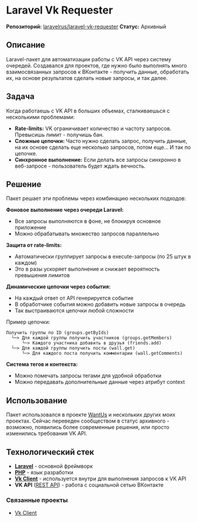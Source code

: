 # Laravel Vk Requester

**Репозиторий:** [laravelrus/laravel-vk-requester](https://github.com/laravelrus/laravel-vk-requester)
**Статус:** Архивный

## Описание

Laravel-пакет для автоматизации работы с VK API через систему очередей. Создавался для проектов, где нужно было выполнять много взаимосвязанных запросов к ВКонтакте - получить данные, обработать их, на основе результатов сделать новые запросы, и так далее.

## Задача

Когда работаешь с VK API в больших объемах, сталкиваешься с несколькими проблемами:

- **Rate-limits:** VK ограничивает количество и частоту запросов. Превысишь лимит - получишь бан.
- **Сложные цепочки:** Часто нужно сделать запрос, получить данные, на их основе сделать еще несколько запросов, потом еще... И так по цепочке.
- **Синхронное выполнение:** Если делать все запросы синхронно в веб-запросе - пользователь будет ждать вечность.

## Решение

Пакет решает эти проблемы через комбинацию нескольких подходов:

**Фоновое выполнение через очереди Laravel:**
- Все запросы выполняются в фоне, не блокируя основное приложение
- Можно обрабатывать множество запросов параллельно

**Защита от rate-limits:**
- Автоматически группирует запросы в execute-запросы (по 25 штук в каждом)
- Это в разы ускоряет выполнение и снижает вероятность превышения лимитов

**Динамические цепочки через события:**
- На каждый ответ от API генерируется событие
- В обработчике события можно добавить новые запросы в очередь
- Так выстраиваются цепочки любой сложности

Пример цепочки:
```
Получить группы по ID (groups.getByIds)
  └─> Для каждой группы получить участников (groups.getMembers)
      └─> Каждого участника добавить в друзья (friends.add)
  └─> Для каждой группы получить посты (wall.get)
      └─> Для каждого поста получить комментарии (wall.getComments)
```

**Система тегов и контекста:**
- Можно помечать запросы тегами для удобной обработки
- Можно передавать дополнительные данные через атрибут context

## Использование

Пакет использовался в проекте [WantUs](WantUs.md) и нескольких других моих проектах. Сейчас переведен сообществом в статус архивного - возможно, появились более современные решения, или просто изменились требования VK API.

## Технологический стек

- **[Laravel](../../tech/frameworks/Laravel.md)** - основной фреймворк
- **[PHP](../../tech/languages/PHP.md)** - язык разработки
- **[Vk Client](Vk%20Client.md)** - используется внутри для выполнения запросов к VK API
- **VK API** ([REST API](../../tech/methodologies/REST%20API.md)) - работа с социальной сетью ВКонтакте

### Связанные проекты
- [Vk Client](Vk%20Client.md)
